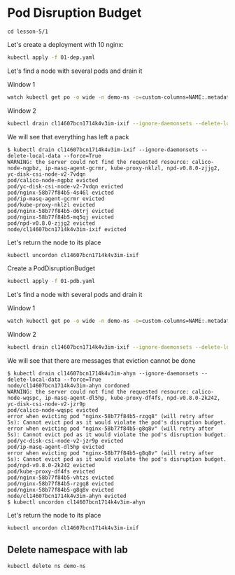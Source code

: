 # Pod Disruption Budget
```
cd lesson-5/1
```

Let's create a deployment with 10 nginx:

```sh
kubectl apply -f 01-dep.yaml
```


Let's find a node with several pods and drain it

Window 1
```sh
watch kubectl get po -o wide -n demo-ns -o=custom-columns=NAME:.metadata.name,node:.spec.nodeName
```

Window 2
```sh
kubectl drain cl14607bcn1714k4v3im-ixif --ignore-daemonsets --delete-local-data --force=True
```

We will see that everything has left a pack

```
$ kubectl drain cl14607bcn1714k4v3im-ixif --ignore-daemonsets --delete-local-data --force=True
WARNING: the server could not find the requested resource: calico-node-ngpbz, ip-masq-agent-gcrmr, kube-proxy-nklzl, npd-v0.8.0-zjjg2, yc-disk-csi-node-v2-7vdqn
pod/calico-node-ngpbz evicted
pod/yc-disk-csi-node-v2-7vdqn evicted
pod/nginx-58b77f84b5-4s46l evicted
pod/ip-masq-agent-gcrmr evicted
pod/kube-proxy-nklzl evicted
pod/nginx-58b77f84b5-d6trj evicted
pod/nginx-58b77f84b5-mq5qj evicted
pod/npd-v0.8.0-zjjg2 evicted
node/cl14607bcn1714k4v3im-ixif evicted
```

Let's return the node to its place

```sh
kubectl uncordon cl14607bcn1714k4v3im-ixif
```

Create a PodDisruptionBudget

```sh
kubectl apply -f 01-pdb.yaml
```

Let's find a node with several pods and drain it

Window 1
```sh
watch kubectl get po -o wide -n demo-ns -o=custom-columns=NAME:.metadata.name,node:.spec.nodeName
```

Window 2
```sh
kubectl drain cl14607bcn1714k4v3im-ixif --ignore-daemonsets --delete-local-data --force=True
```

We will see that there are messages that eviction cannot be done

```
$ kubectl drain cl14607bcn1714k4v3im-ahyn --ignore-daemonsets --delete-local-data --force=True
node/cl14607bcn1714k4v3im-ahyn cordoned
WARNING: the server could not find the requested resource: calico-node-wqspc, ip-masq-agent-dl5hp, kube-proxy-df4fs, npd-v0.8.0-2k242, yc-disk-csi-node-v2-jzr9p
pod/calico-node-wqspc evicted
error when evicting pod "nginx-58b77f84b5-rzgq8" (will retry after 5s): Cannot evict pod as it would violate the pod's disruption budget.
error when evicting pod "nginx-58b77f84b5-g8q8v" (will retry after 5s): Cannot evict pod as it would violate the pod's disruption budget.
pod/yc-disk-csi-node-v2-jzr9p evicted
pod/ip-masq-agent-dl5hp evicted
error when evicting pod "nginx-58b77f84b5-g8q8v" (will retry after 5s): Cannot evict pod as it would violate the pod's disruption budget.
pod/npd-v0.8.0-2k242 evicted
pod/kube-proxy-df4fs evicted
pod/nginx-58b77f84b5-vhtzs evicted
pod/nginx-58b77f84b5-rzgq8 evicted
pod/nginx-58b77f84b5-g8q8v evicted
node/cl14607bcn1714k4v3im-ahyn evicted
$ kubectl uncordon cl14607bcn1714k4v3im-ahyn
```


Let's return the node to its place

```sh
kubectl uncordon cl14607bcn1714k4v3im-ixif
```

## Delete namespace with lab
```
kubectl delete ns demo-ns
```
